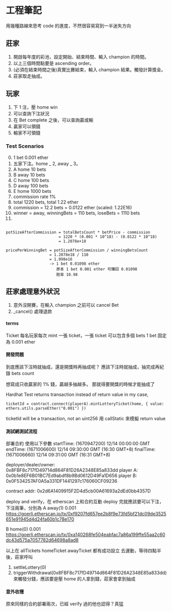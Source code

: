 # 工程筆記

用幾種路線來思考 code 的進度，不然很容易寫到一半迷失方向

## 莊家

1. 開啟每年度的彩池，設定開始、結束時間、輸入 champion 的時間。
2. 以上三個時間點要是 ascending order。
3. (必須在結束時間之後)真實比賽結束，輸入 champion 結果。觸發計算獎金。
4. 莊家取走抽成。

## 玩家

1. 下 1 注，壓 home win
2. 可以查詢下注狀況
3. 在 Bet complete 之後，可以查詢贏或輸
4. 贏家可以領錢
5. 輸家不可領錢

### Test Scenarios

0. 1 bet 0.001 ether
1. 五家下注。home _ 2, away _ 3。
2. A home 10 bets
3. B away 10 bets
4. C home 100 bets
5. D away 100 bets
6. E home 1000 bets
7. commission rate 1%
8. total 1220 bets, total 1.22 ether
9. commission = 12.2 bets = 0.0122 ether (scaled: 1.22E16)
10. winner = away, winningBets = 110 bets, loseBets = 1110 bets
11.

```

potSizeAfterCommission = totalBetsCount * betPrice - commission
                       = 1220 * (0.001 * 10^18) - (0.0122 * 10^18)
                       = 1.2078e+18

pricePerWinningBet = potSizeAfterCommission / winningBetsCount
                   = 1.2078e18 / 110
                   = 1.098e16
                   -> 1 bet 0.01098 ether
                      原本 1 bet 0.001 ether 可賺回 0.01098
                      賠率 10.98
```

## 莊家處理意外狀況

1. 意外沒開賽，在輸入 champion 之前可以 cancel Bet
2. \_cancel() 處理退款

#### terms

Ticket 每名玩家每次 mint 一張 ticket，一張 ticket 可以包含多個 bets
1 bet 固定為 0.001 ether

#### 開發問題

到底應該下注時就抽成，還是開獎時再抽成呢？
應該下注時就抽成，抽完成再紀錄 bets count

想寫成只收贏家的 1% 錢，贏越多抽越多。
那就得要開獎的時候才能抽成了

Hardhat Test returns transaction instead of return value
in my case,

```
ticketId = contract.connect(playerA).mintLotteryTicket(home, { value: ethers.utils.parseEther("0.001") })
```

ticketId will be a transaction, not an uint256
用 callStatic 來模擬 return value

#### 測試網測試流程

部署合約
使用以下參數
startTime: (1670947200) 12/14 00:00:00 GMT
endTime: (1671006600) 12/14 09:30:00 GMT (16:30 GMT+8)
finalTime: (1671006660) 12/14 09:31:00 GMT (16:31 GMT+8)

deployer/dealer/owner: 0x8FBF8c717fD49714d864F81D26A2348E85a833dd
player A: 0x0b1e8EF6B01BC7Ed9abdf8b9Bd0612D49Fa1D656
player B: 0x0F534257AF0A5a331DF1441297c176060CF09236

contract addr: 0x2d6A1409915F2D4d5cb00A61693a2dEd0bb4357D

deploy and verify，在 etherscan 上和合約互動
deploy 完就應該要可以下注，下注兩筆，分別為
A away(1) 0.001
https://goerli.etherscan.io/tx/0xf9207fd657ee2b8f9e73fd5bf21dc09de3525651e91945d4d24fa60b1c78e170

B home(0) 0.001
https://goerli.etherscan.io/tx/0xa140268fe504eabfac7a86a199ffe55aa2c60dc43d575a7057782d64698a8ad8

以上在 allTickets homeTicket awayTicket 都有成功設立
去運動，等待四點半後，莊家呼叫

1. settleLottery(0)
2. triggerWithdrawal(0x8FBF8c717fD49714d864F81D26A2348E85a833dd)
   來觸發分錢，應該要是壓 home 的人拿到錢，莊家會拿到抽成

#### 意外收穫

原來同樣的合約部署兩次，已經 verify 過的他也認得？真猛
